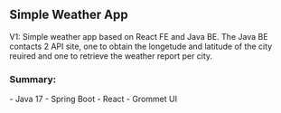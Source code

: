 <h2>Simple Weather App</h2>


V1:
Simple weather app based on React FE and Java BE. The Java BE contacts 2 API site, one
to obtain the longetude and latitude of the city reuired and one to retrieve the weather 
report per city.

<h3>Summary:</h3>
- Java 17
- Spring Boot
- React
- Grommet UI

